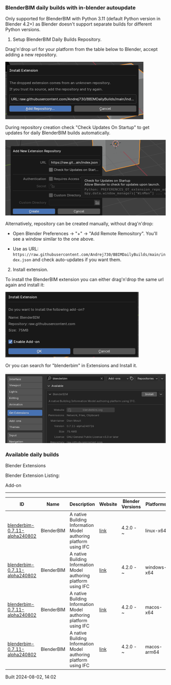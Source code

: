 ### BlenderBIM daily builds with in-blender autoupdate

Only supported for BlenderBIM with Python 3.11 (default Python version in Blender 4.2+) as Blender doesn't support separate builds for different Python versions.

1. Setup BlenderBIM Daily Builds Repository.

Drag'n'drop url for your platform from the table below to Blender, accept adding a new repository.

![](img/image-1.png)

During repository creation check "Check Updates On Startup" to get updates for daily BlenderBIM builds automatically.

![](img/image-2.png)

Alternatively, repository can be created manually, without drag'n'drop:

- Open Blender Preferences -> "+" -> "Add Remote Remository". You'll see a window similar to the one above.

- Use as URL: `https://raw.githubusercontent.com/Andrej730/BBIMDailyBuilds/main/index.json` and check auto-updates if you want them.



2. Install extension.

To install the BlenderBIM extension you can either drag'n'drop the same url again and install it:

![alt text](img/image-3.png)

Or you can search for "blenderbim" in Extensions and Install it.

![](img/image.png)


### Available daily builds




Blender Extensions


Blender Extension Listing:


Add\-on




---




| ID | Name | Description | Website | Blender Versions | Platforms | Size |
| --- | --- | --- | --- | --- | --- | --- |
| [blenderbim\-0\.7\.11\-alpha240802](https://github.com/IfcOpenShell/IfcOpenShell/releases/download/blenderbim-0.7.11-alpha240802/blenderbim_py311-0.7.11-alpha240802-linux-x64.zip?repository=https://raw.githubusercontent.com/Andrej730/BBIMDailyBuilds/main/index.json&blender_version_min=4.2.0&platforms=linux-x64) | BlenderBIM | A native Building Information Model authoring platform using IFC | [link](https://blenderbim.org/) | 4\.2\.0 \- \~ | linux\-x64 | 105\.3MB |
| [blenderbim\-0\.7\.11\-alpha240802](https://github.com/IfcOpenShell/IfcOpenShell/releases/download/blenderbim-0.7.11-alpha240802/blenderbim_py311-0.7.11-alpha240802-windows-x64.zip?repository=https://raw.githubusercontent.com/Andrej730/BBIMDailyBuilds/main/index.json&blender_version_min=4.2.0&platforms=windows-x64) | BlenderBIM | A native Building Information Model authoring platform using IFC | [link](https://blenderbim.org/) | 4\.2\.0 \- \~ | windows\-x64 | 80\.2MB |
| [blenderbim\-0\.7\.11\-alpha240802](https://github.com/IfcOpenShell/IfcOpenShell/releases/download/blenderbim-0.7.11-alpha240802/blenderbim_py311-0.7.11-alpha240802-macos-x64.zip?repository=https://raw.githubusercontent.com/Andrej730/BBIMDailyBuilds/main/index.json&blender_version_min=4.2.0&platforms=macos-x64) | BlenderBIM | A native Building Information Model authoring platform using IFC | [link](https://blenderbim.org/) | 4\.2\.0 \- \~ | macos\-x64 | 99\.1MB |
| [blenderbim\-0\.7\.11\-alpha240802](https://github.com/IfcOpenShell/IfcOpenShell/releases/download/blenderbim-0.7.11-alpha240802/blenderbim_py311-0.7.11-alpha240802-macos-arm64.zip?repository=https://raw.githubusercontent.com/Andrej730/BBIMDailyBuilds/main/index.json&blender_version_min=4.2.0&platforms=macos-arm64) | BlenderBIM | A native Building Information Model authoring platform using IFC | [link](https://blenderbim.org/) | 4\.2\.0 \- \~ | macos\-arm64 | 98\.4MB |


Built 2024\-08\-02, 14:02




